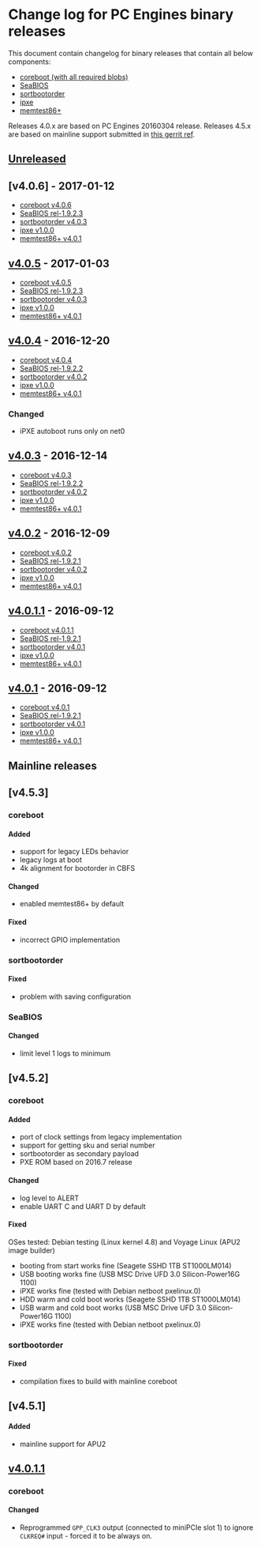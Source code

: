 Change log for PC Engines binary releases
=========================================

This document contain changelog for binary releases that contain all below
components:

* [coreboot (with all required blobs)](https://github.com/pcengines/coreboot)
* [SeaBIOS](https://github.com/pcengines/seabios)
* [sortbootorder](https://github.com/pcengines/sortbootorder)
* [ipxe](https://github.com/pcengines/ipxe)
* [memtest86+](https://github.com/pcengines/memtest86plus)

Releases 4.0.x are based on PC Engines 20160304 release.
Releases 4.5.x are based on mainline support submitted in
[this gerrit ref](https://review.coreboot.org/#/c/14138/).

## [Unreleased]
## [v4.0.6] - 2017-01-12
- [coreboot v4.0.6](https://github.com/pcengines/coreboot/blob/coreboot-4.0.x/CHANGELOG.md#v406---2017-01-12)
- [SeaBIOS rel-1.9.2.3](https://github.com/pcengines/seabios/blob/coreboot-4.0.x/CHANGELOG.md#rel-1923---2017-01-03)
- [sortbootorder v4.0.3](https://github.com/pcengines/sortbootorder/blob/coreboot-4.0.x/CHANGELOG.md#v403---2017-01-03)
- [ipxe v1.0.0](https://github.com/pcengines/ipxe)
- [memtest86+ v4.0.1](https://github.com/pcengines/memtest86plus/blob/coreboot-4.0.x/CHANGELOG.md#v401---2016-05-11)

## [v4.0.5] - 2017-01-03
- [coreboot v4.0.5](https://github.com/pcengines/coreboot/blob/coreboot-4.0.x/CHANGELOG.md#v405---2017-01-03)
- [SeaBIOS rel-1.9.2.3](https://github.com/pcengines/seabios/blob/coreboot-4.0.x/CHANGELOG.md#rel-1923---2017-01-03)
- [sortbootorder v4.0.3](https://github.com/pcengines/sortbootorder/blob/coreboot-4.0.x/CHANGELOG.md#v403---2017-01-03)
- [ipxe v1.0.0](https://github.com/pcengines/ipxe)
- [memtest86+ v4.0.1](https://github.com/pcengines/memtest86plus/blob/coreboot-4.0.x/CHANGELOG.md#v401---2016-05-11)

## [v4.0.4] - 2016-12-20
- [coreboot v4.0.4](https://github.com/pcengines/coreboot/blob/coreboot-4.0.x/CHANGELOG.md#v404---2016-12-20)
- [SeaBIOS rel-1.9.2.2](https://github.com/pcengines/seabios/blob/coreboot-4.0.x/CHANGELOG.md#rel-1922---2016-12-13)
- [sortbootorder v4.0.2](https://github.com/pcengines/sortbootorder/blob/coreboot-4.0.x/CHANGELOG.md#v402---2016-12-09)
- [ipxe v1.0.0](https://github.com/pcengines/ipxe)
- [memtest86+ v4.0.1](https://github.com/pcengines/memtest86plus/blob/coreboot-4.0.x/CHANGELOG.md#v401---2016-05-11)

### Changed
- iPXE autoboot runs only on net0

## [v4.0.3] - 2016-12-14
- [coreboot v4.0.3](https://github.com/pcengines/coreboot/blob/coreboot-4.0.x/CHANGELOG.md#v403---2016-12-14)
- [SeaBIOS rel-1.9.2.2](https://github.com/pcengines/seabios/blob/coreboot-4.0.x/CHANGELOG.md#rel-1922---2016-12-13)
- [sortbootorder v4.0.2](https://github.com/pcengines/sortbootorder/blob/coreboot-4.0.x/CHANGELOG.md#v402---2016-12-09)
- [ipxe v1.0.0](https://github.com/pcengines/ipxe)
- [memtest86+ v4.0.1]()

## [v4.0.2] - 2016-12-09
- [coreboot v4.0.2](https://github.com/pcengines/coreboot/blob/coreboot-4.0.x/CHANGELOG.md#v402---2016-12-09)
- [SeaBIOS rel-1.9.2.1](https://github.com/pcengines/seabios/blob/coreboot-4.0.x/CHANGELOG.md#rel-1921---2016-10-04)
- [sortbootorder v4.0.2](https://github.com/pcengines/sortbootorder/blob/coreboot-4.0.x/CHANGELOG.md#v402---2016-12-09)
- [ipxe v1.0.0](https://github.com/pcengines/ipxe)
- [memtest86+ v4.0.1](https://github.com/pcengines/memtest86plus/blob/coreboot-4.0.x/CHANGELOG.md#v401---2016-05-11)

## [v4.0.1.1] - 2016-09-12
- [coreboot v4.0.1.1](https://github.com/pcengines/coreboot/blob/coreboot-4.0.x/CHANGELOG.md#v4011---2016-09-12)
- [SeaBIOS rel-1.9.2.1](https://github.com/pcengines/seabios/blob/coreboot-4.0.x/CHANGELOG.md#rel-1921---2016-10-04)
- [sortbootorder v4.0.1](https://github.com/pcengines/sortbootorder/blob/coreboot-4.0.x/CHANGELOG.md#v401---2016-08-14)
- [ipxe v1.0.0](https://github.com/pcengines/ipxe)
- [memtest86+ v4.0.1](https://github.com/pcengines/memtest86plus/blob/coreboot-4.0.x/CHANGELOG.md#v401---2016-05-11)

## [v4.0.1] - 2016-09-12
- [coreboot v4.0.1](https://github.com/pcengines/coreboot/blob/coreboot-4.0.x/CHANGELOG.md#v401---2016-09-12)
- [SeaBIOS rel-1.9.2.1](https://github.com/pcengines/seabios/blob/coreboot-4.0.x/CHANGELOG.md#rel-1921---2016-10-04)
- [sortbootorder v4.0.1](https://github.com/pcengines/sortbootorder/blob/coreboot-4.0.x/CHANGELOG.md#v401---2016-08-14)
- [ipxe v1.0.0](https://github.com/pcengines/ipxe)
- [memtest86+ v4.0.1](https://github.com/pcengines/memtest86plus/blob/coreboot-4.0.x/CHANGELOG.md#v401---2016-05-11)

Mainline releases
-----------------

## [v4.5.3]
### coreboot
#### Added
- support for legacy LEDs behavior
- legacy logs at boot
- 4k alignment for bootorder in CBFS

#### Changed
- enabled memtest86+ by default

#### Fixed
- incorrect GPIO implementation

### sortbootorder
#### Fixed
- problem with saving configuration

### SeaBIOS
#### Changed
- limit level 1 logs to minimum

## [v4.5.2]
### coreboot
#### Added
- port of clock settings from legacy implementation
- support for getting sku and serial number
- sortbootorder as secondary payload
- PXE ROM based on 2016.7 release

#### Changed
- log level to ALERT
- enable UART C and UART D by default

#### Fixed
OSes tested: Debian testing (Linux kernel 4.8) and Voyage Linux (APU2 image
builder)
- booting from start works fine (Seagete SSHD 1TB ST1000LM014)
- USB booting works fine (USB MSC Drive UFD 3.0 Silicon-Power16G 1100)
- iPXE works fine (tested with Debian netboot pxelinux.0)
- HDD warm and cold boot works (Seagete SSHD 1TB ST1000LM014)
- USB warm and cold boot works (USB MSC Drive UFD 3.0 Silicon-Power16G 1100)
- iPXE works fine (tested with Debian netboot pxelinux.0)

### sortbootorder
#### Fixed
- compilation fixes to build with mainline coreboot

## [v4.5.1]
#### Added
- mainline support for APU2

## [v4.0.1.1]
### coreboot
#### Changed
- Reprogrammed `GPP_CLK3` output (connected to miniPCIe slot 1) to ignore
`CLKREQ#`
    input - forced it to be always on.

[Unreleased]: https://github.com/pcengines/coreboot/compare/v4.0.5...coreboot-4.0.x
[v4.0.5]: https://github.com/pcengines/coreboot/compare/v4.0.4...v4.0.5
[v4.0.4]: https://github.com/pcengines/coreboot/compare/v4.0.3...v4.0.4
[v4.0.3]: https://github.com/pcengines/coreboot/compare/v4.0.2...v4.0.3
[v4.0.2]: https://github.com/pcengines/coreboot/compare/v4.0.1.1...v4.0.2
[v4.0.1.1]: https://github.com/pcengines/coreboot/compare/v4.0.1...v4.0.1.1
[v4.0.1]: https://github.com/pcengines/coreboot/compare/88a4f96110fbd3f55ee727bd01f53875f1c6c398...v4.0.1
